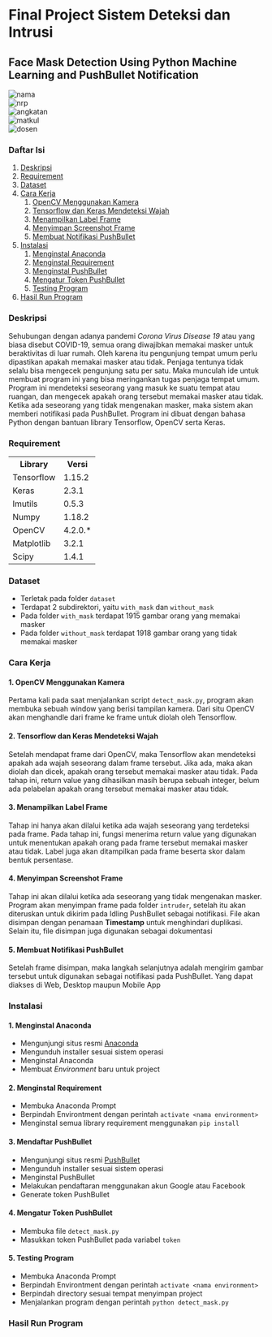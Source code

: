 # Final Project Sistem Deteksi dan Intrusi

## Face Mask Detection Using Python Machine Learning and PushBullet Notification<br />

![nama](https://img.shields.io/badge/Nama-Fikri%20Haykal-blueviolet)<br />
![nrp](https://img.shields.io/badge/NRP-05311840000006-blueviolet)<br />
![angkatan](https://img.shields.io/badge/Angkatan-2018-blueviolet)<br />
![matkul](https://img.shields.io/badge/Mata%20Kuliah-Sistem%20Deteksi%20dan%20Intrusi-blueviolet)<br />
![dosen](https://img.shields.io/badge/Dosen%20Pembimbing-Ridho%20Rahman%20Hariadi%20S.Kom,%20M.Sc-blueviolet)<br />


### Daftar Isi
<ol>
    <li><a href="#deskripsi">Deskripsi</a></li>
    <li><a href="#requirement">Requirement</a></li>
    <li><a href="#dataset">Dataset</a></li>
    <li><a href="#cara-kerja">Cara Kerja</a>
        <ol>
            <li><a href="#opencv-menggunakan-kamera">OpenCV Menggunakan Kamera</a>
            <li><a href="#tensorflow-dan-keras-mendeteksi-wajah">Tensorflow dan Keras Mendeteksi Wajah</a>
            <li><a href="#menampilkan-label-frame">Menampilkan Label Frame</a>
            <li><a href="#menyimpan-screenshot-frame">Menyimpan Screenshot Frame</a>
            <li><a href="#membuat-notifikasi-pushbullet">Membuat Notifikasi PushBullet</a>
        </ol>
    </li>
    <li><a href="#instalasi">Instalasi</a>
        <ol>
            <li><a href="#menginstal-anaconda">Menginstal Anaconda</a>
            <li><a href="#menginstal-requirement">Menginstal Requirement</a>
            <li><a href="#menginstal-pushbullet">Menginstal PushBullet</a>
            <li><a href="#mengatur-token-pushbullet">Mengatur Token PushBullet</a>
            <li><a href="#testing-program">Testing Program</a>
        </ol>
    </li>
    <li><a href="#hasil-run-program">Hasil Run Program</a></li>
</ol>


### Deskripsi
Sehubungan dengan adanya pandemi <i>Corona Virus Disease 19</i> atau yang biasa disebut COVID-19, semua orang diwajibkan memakai masker untuk beraktivitas di luar rumah. Oleh karena itu pengunjung tempat umum perlu dipastikan apakah memakai masker atau tidak. Penjaga tentunya tidak selalu bisa mengecek pengunjung satu per satu. Maka munculah ide untuk membuat program ini yang bisa meringankan tugas penjaga tempat umum. Program ini mendeteksi seseorang yang masuk ke suatu tempat atau ruangan, dan mengecek apakah orang tersebut memakai masker atau tidak. Ketika ada seseorang yang tidak mengenakan masker, maka sistem akan memberi notifikasi pada PushBullet. Program ini dibuat dengan bahasa Python dengan bantuan library Tensorflow, OpenCV serta Keras.


### Requirement
<table>
    <tr>
      <th>Library</th>
      <th>Versi</th>
    </tr>
    <tr>
      <td>Tensorflow</td>
      <td>1.15.2</td>
    </tr>
    <tr>
      <td>Keras</td>
      <td>2.3.1</td>
    </tr>
    <tr>
      <td>Imutils</td>
      <td>0.5.3</td>
    </tr>
    <tr>
      <td>Numpy</td>
      <td>1.18.2</td>
    </tr>
    <tr>
      <td>OpenCV</td>
      <td>4.2.0.*</td>
    </tr>
    <tr>
      <td>Matplotlib</td>
      <td>3.2.1</td>
    </tr>
    <tr>
      <td>Scipy</td>
      <td>1.4.1</td>
    </tr>
  </table>


### Dataset
- Terletak pada folder `dataset`
- Terdapat 2 subdirektori, yaitu `with_mask` dan `without_mask`
- Pada folder `with_mask` terdapat 1915 gambar orang yang memakai masker
- Pada folder `without_mask` terdapat 1918 gambar orang yang tidak memakai masker


### Cara Kerja
#### 1. OpenCV Menggunakan Kamera
Pertama kali pada saat menjalankan script `detect_mask.py`, program akan membuka sebuah window yang berisi tampilan kamera. Dari situ OpenCV akan menghandle dari frame ke frame untuk diolah oleh Tensorflow.

#### 2. Tensorflow dan Keras Mendeteksi Wajah
Setelah mendapat frame dari OpenCV, maka Tensorflow akan mendeteksi apakah ada wajah seseorang dalam frame tersebut. Jika ada, maka akan diolah dan dicek, apakah orang tersebut memakai masker atau tidak. Pada tahap ini, return value yang dihasilkan masih berupa sebuah integer, belum ada pelabelan apakah orang tersebut memakai masker atau tidak.

#### 3. Menampilkan Label Frame
Tahap ini hanya akan dilalui ketika ada wajah seseorang yang terdeteksi pada frame. Pada tahap ini, fungsi menerima return value yang digunakan untuk menentukan apakah orang pada frame tersebut memakai masker atau tidak. Label juga akan ditampilkan pada frame beserta skor dalam bentuk persentase.

#### 4. Menyimpan Screenshot Frame
Tahap ini akan dilalui ketika ada seseorang yang tidak mengenakan masker. Program akan menyimpan frame pada folder `intruder`, setelah itu akan diteruskan untuk dikirim pada Idling PushBullet sebagai notifikasi. File akan disimpan dengan penamaan <b>Timestamp</b> untuk menghindari duplikasi. Selain itu, file disimpan juga digunakan sebagai dokumentasi

#### 5. Membuat Notifikasi PushBullet
Setelah frame disimpan, maka langkah selanjutnya adalah mengirim gambar tersebut untuk digunakan sebagai notifikasi pada PushBullet. Yang dapat diakses di Web, Desktop maupun Mobile App


### Instalasi
#### 1. Menginstal Anaconda
- Mengunjungi situs resmi <a href="https://www.anaconda.com/products/individual">Anaconda</a>
- Mengunduh installer sesuai sistem operasi
- Menginstal Anaconda
- Membuat <i>Environment</i> baru untuk project

#### 2. Menginstal Requirement
- Membuka Anaconda Prompt
- Berpindah Environtment dengan perintah `activate <nama environment>`
- Menginstal semua library requirement menggunakan `pip install`

#### 3. Mendaftar PushBullet
- Mengunjungi situs resmi <a href="https://www.pushbullet.com/">PushBullet</a>
- Mengunduh installer sesuai sistem operasi
- Menginstal PushBullet
- Melakukan pendaftaran menggunakan akun Google atau Facebook
- Generate token PushBullet

#### 4. Mengatur Token PushBullet
- Membuka file `detect_mask.py`
- Masukkan token PushBullet pada variabel `token`

#### 5. Testing Program
- Membuka Anaconda Prompt
- Berpindah Environtment dengan perintah `activate <nama environment>`
- Berpindah directory sesuai tempat menyimpan project
- Menjalankan program dengan perintah `python detect_mask.py`


### Hasil Run Program

